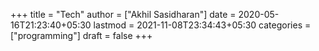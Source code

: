 +++
title = "Tech"
author = ["Akhil Sasidharan"]
date = 2020-05-16T21:23:40+05:30
lastmod = 2021-11-08T23:34:43+05:30
categories = ["programming"]
draft = false
+++
